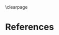 
\clearpage

References
===============================================================================


